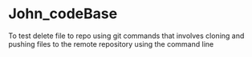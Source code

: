 # John_codeBase
To test delete file to repo using git commands that involves cloning and pushing files to the remote repository using the command line
